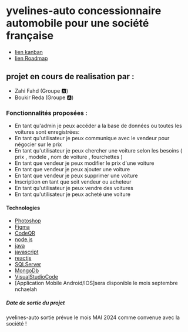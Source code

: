 # yvelines-auto concessionnaire automobile pour une société  française
- [lien kanban](https://github.com/users/Zahifahd/projects/1/views/1)
- [lien Roadmap](https://github.com/users/Zahifahd/projects/1/views/4)

## projet en cours de realisation par :
  - Zahi Fahd  (Groupe 🅰️)
  - Boukir Reda  (Groupe 🅰️) 

### Fonctionnalités proposées :

- En tant qu'admin je peux accéder a la base de données ou toutes les voitures sont enregistrées:
- En tant qu'utilisateur je peux communique avec le vendeur pour négocier sur le prix
- En tant qu'utilisateur je peux chercher une voiture selon les besoins ( prix , modele , nom de voiture , fourchettes )
- En tant que vendeur je peux modifier le prix d'une voiture
- En tant que vendeur je peux ajouter une voiture
- En tant que vendeur je peux supprimer une voiture
- Inscription en tant que soit vendeur ou acheteur
- En tant qu'utilisateur je peux vendre des voitures
- En tant qu'utilisateur je peux acheté une voiture

#### Technologies 
- [Photoshop](https://www.adobe.com/fr/products/photoshop.html)
- [Figma](https://www.figma.com/)
- [CodeQR](https://fr.qr-code-generator.com/)
- [node.js](https://nodejs.org/en)
- [java](https://www.java.com/fr/)
- [javascript](https://www.java.com/fr/download/ie_manual.jsp)
- [reactjs](https://react.dev/)
- [SQLServer](https://www.microsoft.com/en-us/sql-server/sql-server-downloads)
- [MongoDb](https://www.mongodb.com/fr-fr)
- [VisualStudioCode](https://code.visualstudio.com/)
- [Application Mobile Android/IOS]sera disponible le mois septembre nchaelah


##### Date de sortie du projet 
yvelines-auto sortie prévue le mois MAI 2024 comme convenue avec la société  !
